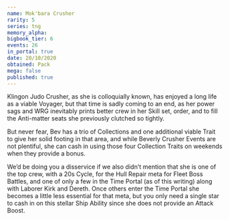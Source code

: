 ```yaml
---
name: Mok'bara Crusher
rarity: 5
series: tng
memory_alpha:
bigbook_tier: 6
events: 26
in_portal: true
date: 20/10/2020
obtained: Pack
mega: false
published: true
---
```


Klingon Judo Crusher, as she is colloquially known, has enjoyed a long life as a viable Voyager, but that time is sadly coming to an end, as her power sags and WRG inevitably prints better crew in her Skill set, order, and to fill the Anti-matter seats she previously clutched so tightly. 

But never fear, Bev has a trio of Collections and one additional viable Trait to give her solid footing in that area, and while Beverly Crusher Events are not plentiful, she can cash in using those four Collection Traits on weekends when they provide a bonus. 

We’d be doing you a disservice if we also didn’t mention that she is one of the top crew, with a 20s Cycle, for the Hull Repair meta for Fleet Boss Battles, and one of only a few in the Time Portal (as of this writing) along with Laborer Kirk and Dereth. Once others enter the Time Portal she becomes a little less essential for that meta, but you only need a single star to cash in on this stellar Ship Ability since she does not provide an Attack Boost.

